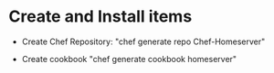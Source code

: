 # Create and Install items

- Create Chef Repository:
  "chef generate repo Chef-Homeserver"
  
- Create cookbook
  "chef generate cookbook homeserver"